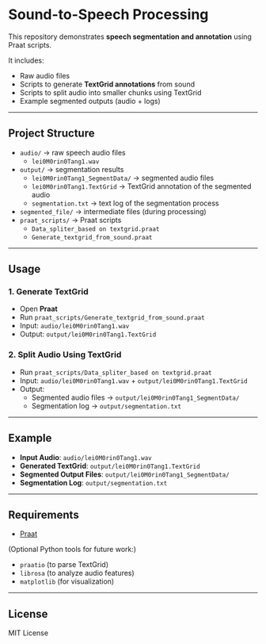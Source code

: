 # Sound-to-Speech Processing

This repository demonstrates **speech segmentation and annotation** using Praat scripts.  

It includes:
- Raw audio files
- Scripts to generate **TextGrid annotations** from sound
- Scripts to split audio into smaller chunks using TextGrid
- Example segmented outputs (audio + logs)

---

## Project Structure
- `audio/` → raw speech audio files  
  - `lei0M0rin0Tang1.wav`  
- `output/` → segmentation results  
  - `lei0M0rin0Tang1_SegmentData/` → segmented audio files  
  - `lei0M0rin0Tang1.TextGrid` → TextGrid annotation of the segmented audio  
  - `segmentation.txt` → text log of the segmentation process  
- `segmented_file/` → intermediate files (during processing)  
- `praat_scripts/` → Praat scripts  
  - `Data_spliter_based on textgrid.praat`  
  - `Generate_textgrid_from_sound.praat`

---

## Usage

### 1. Generate TextGrid
- Open **Praat**
- Run `praat_scripts/Generate_textgrid_from_sound.praat`  
- Input: `audio/lei0M0rin0Tang1.wav`  
- Output: `output/lei0M0rin0Tang1.TextGrid`  

### 2. Split Audio Using TextGrid
- Run `praat_scripts/Data_spliter_based on textgrid.praat`  
- Input: `audio/lei0M0rin0Tang1.wav` + `output/lei0M0rin0Tang1.TextGrid`  
- Output:  
  - Segmented audio files → `output/lei0M0rin0Tang1_SegmentData/`  
  - Segmentation log → `output/segmentation.txt`  

---

## Example
- **Input Audio**: `audio/lei0M0rin0Tang1.wav`  
- **Generated TextGrid**: `output/lei0M0rin0Tang1.TextGrid`  
- **Segmented Output Files**: `output/lei0M0rin0Tang1_SegmentData/`  
- **Segmentation Log**: `output/segmentation.txt`  

---

## Requirements
- [Praat](https://www.fon.hum.uva.nl/praat/)  

(Optional Python tools for future work:)  
- `praatio` (to parse TextGrid)  
- `librosa` (to analyze audio features)  
- `matplotlib` (for visualization)

---

## License
MIT License
